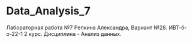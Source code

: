 # Data_Analysis_7
Лабораторная работа №7 Репкина Александра, Вариант №28. ИВТ-б-о-22-1 2 курс. Дисциплина - Анализ данных.
